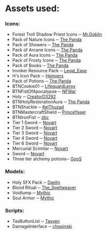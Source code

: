# Assets used:

### Icons:

- Forest Troll Shadow Priest Icons ─ [Mr.Goblin](https://www.hiveworkshop.com/threads/forest-troll-shadow-priest-icons.318510/)
- Pack of Nature Icons ─ [The Panda](https://www.hiveworkshop.com/threads/pack-of-nature-icons.261123/)
- Pack of Showers ─ [The Panda](https://www.hiveworkshop.com/threads/pack-of-showers.260880/)
- Pack of Arcane Icons ─ [The Panda](https://www.hiveworkshop.com/threads/pack-of-arcane-icons.303434/)
- Pack of Aura Icons ─ [The Panda](https://www.hiveworkshop.com/threads/pack-of-aura-icons.306389/)
- Pack of Frosty Icons ─ [The Panda](https://www.hiveworkshop.com/threads/pack-of-frosty-icons.221097/)
- Pack of Books ─ [The Panda](https://www.hiveworkshop.com/threads/pack-of-books.261276/)
- Invoker Resource Pack ─ [Legal_Ease](https://www.hiveworkshop.com/threads/invoker-resource-pack.277298/)
- H's Icon Pack ─ [Heinvers](https://www.hiveworkshop.com/threads/hs-icon-pack.262750/)
- Pack of Potions ─ [The Panda](https://www.hiveworkshop.com/threads/pack-of-potions.261955/)
- BTNCookie01 ─ [LifeguardLeroy](https://www.hiveworkshop.com/threads/btncookie01.315677/)
- BTNFistOfApocalypse ─ [NFWar](https://www.hiveworkshop.com/threads/btnfistofapocalypse.175175)
- Holy ─ [CreatorD3292](https://www.hiveworkshop.com/threads/btnholy.241819)
- BTNHolyRestorationAura ─ [The Panda](https://www.hiveworkshop.com/threads/btnholyrestorationaura.261770)
- BTNShackle ─ [KelThuzad](https://www.hiveworkshop.com/threads/btnshackle.84482)
- BTNMastercraftShield ─ [PrinceYaser](https://www.hiveworkshop.com/threads/btnmastercraftshield.305290/#resource-78533)
- BTNIronFist ─ [zbc](https://www.hiveworkshop.com/threads/btnironfist.224414)
- Tier 1 Sword ─ [Novart](https://www.hiveworkshop.com/threads/btntier1sword.233576)
- Tier 2 Sword ─ [Novart](https://www.hiveworkshop.com/threads/btntier2sword.233577)
- Tier 3 Sword ─ [Novart](https://www.hiveworkshop.com/threads/btntier3sword.233578)
- Tier 4 Sword ─ [Novart](https://www.hiveworkshop.com/threads/btntier4sword.233579)
- Tier 6 Sword ─ [Novart](https://www.hiveworkshop.com/threads/btntier6swordd.233737)
- Mercurial Scimitar ─ [Novart](https://www.hiveworkshop.com/threads/btnmercurialscimtar)
- Sword ─ [Novart](https://www.hiveworkshop.com/threads/sword.318344)
- Three tier alchemy potions─ [GooS](https://www.hiveworkshop.com/threads/three-tier-alchemy-potions.116902)

### Models:

- Holy SFX Pack ─ [Daelin](https://www.hiveworkshop.com/threads/holy-armor.48321)
- Blood Ritual ─ [The_Spellweaver](https://www.hiveworkshop.com/threads/blood-ritual.320192)
- Voidlump ─ [Mythic](https://www.hiveworkshop.com/threads/voidfall.319861)
- Soul Armor ─ [Mythic](https://www.hiveworkshop.com/threads/soul-armor.321141)

### Scripts:

- TasButtonList ─ [Tasyen](https://www.hiveworkshop.com/threads/tasbuttonlist.325141)
- DamageInterface ─ [chopinski](https://www.hiveworkshop.com/threads/damage-interface-v1-6.324257)